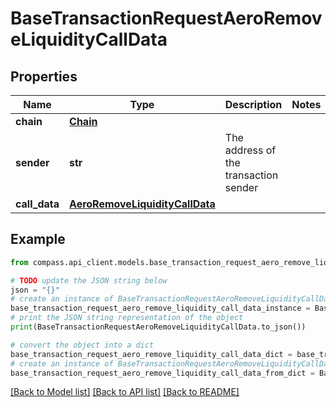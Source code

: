 # BaseTransactionRequestAeroRemoveLiquidityCallData


## Properties

Name | Type | Description | Notes
------------ | ------------- | ------------- | -------------
**chain** | [**Chain**](Chain.md) |  | 
**sender** | **str** | The address of the transaction sender | 
**call_data** | [**AeroRemoveLiquidityCallData**](AeroRemoveLiquidityCallData.md) |  | 

## Example

```python
from compass.api_client.models.base_transaction_request_aero_remove_liquidity_call_data import BaseTransactionRequestAeroRemoveLiquidityCallData

# TODO update the JSON string below
json = "{}"
# create an instance of BaseTransactionRequestAeroRemoveLiquidityCallData from a JSON string
base_transaction_request_aero_remove_liquidity_call_data_instance = BaseTransactionRequestAeroRemoveLiquidityCallData.from_json(json)
# print the JSON string representation of the object
print(BaseTransactionRequestAeroRemoveLiquidityCallData.to_json())

# convert the object into a dict
base_transaction_request_aero_remove_liquidity_call_data_dict = base_transaction_request_aero_remove_liquidity_call_data_instance.to_dict()
# create an instance of BaseTransactionRequestAeroRemoveLiquidityCallData from a dict
base_transaction_request_aero_remove_liquidity_call_data_from_dict = BaseTransactionRequestAeroRemoveLiquidityCallData.from_dict(base_transaction_request_aero_remove_liquidity_call_data_dict)
```
[[Back to Model list]](../README.md#documentation-for-models) [[Back to API list]](../README.md#documentation-for-api-endpoints) [[Back to README]](../README.md)


